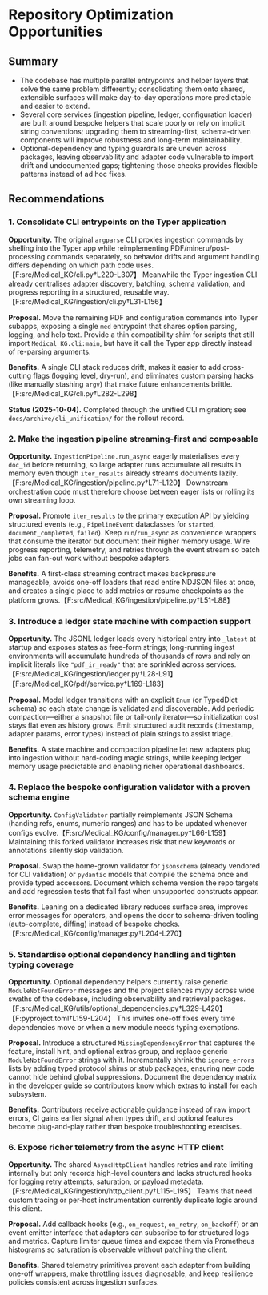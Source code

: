 # Repository Optimization Opportunities

## Summary
- The codebase has multiple parallel entrypoints and helper layers that solve the same problem differently; consolidating them onto shared, extensible surfaces will make day-to-day operations more predictable and easier to extend.
- Several core services (ingestion pipeline, ledger, configuration loader) are built around bespoke helpers that scale poorly or rely on implicit string conventions; upgrading them to streaming-first, schema-driven components will improve robustness and long-term maintainability.
- Optional-dependency and typing guardrails are uneven across packages, leaving observability and adapter code vulnerable to import drift and undocumented gaps; tightening those checks provides flexible patterns instead of ad hoc fixes.

## Recommendations

### 1. Consolidate CLI entrypoints on the Typer application
**Opportunity.** The original `argparse` CLI proxies ingestion commands by shelling into the Typer app while reimplementing PDF/mineru/post-processing commands separately, so behavior drifts and argument handling differs depending on which path code uses.【F:src/Medical_KG/cli.py†L220-L307】 Meanwhile the Typer ingestion CLI already centralises adapter discovery, batching, schema validation, and progress reporting in a structured, reusable way.【F:src/Medical_KG/ingestion/cli.py†L31-L156】

**Proposal.** Move the remaining PDF and configuration commands into Typer subapps, exposing a single `med` entrypoint that shares option parsing, logging, and help text. Provide a thin compatibility shim for scripts that still import `Medical_KG.cli:main`, but have it call the Typer app directly instead of re-parsing arguments.

**Benefits.** A single CLI stack reduces drift, makes it easier to add cross-cutting flags (logging level, dry-run), and eliminates custom parsing hacks (like manually stashing `argv`) that make future enhancements brittle.【F:src/Medical_KG/cli.py†L282-L298】

**Status (2025-10-04).** Completed through the unified CLI migration; see `docs/archive/cli_unification/` for the rollout record.

### 2. Make the ingestion pipeline streaming-first and composable
**Opportunity.** `IngestionPipeline.run_async` eagerly materialises every `doc_id` before returning, so large adapter runs accumulate all results in memory even though `iter_results` already streams documents lazily.【F:src/Medical_KG/ingestion/pipeline.py†L71-L120】 Downstream orchestration code must therefore choose between eager lists or rolling its own streaming loop.

**Proposal.** Promote `iter_results` to the primary execution API by yielding structured events (e.g., `PipelineEvent` dataclasses for `started`, `document_completed`, `failed`). Keep `run`/`run_async` as convenience wrappers that consume the iterator but document their higher memory usage. Wire progress reporting, telemetry, and retries through the event stream so batch jobs can fan-out work without bespoke adapters.

**Benefits.** A first-class streaming contract makes backpressure manageable, avoids one-off loaders that read entire NDJSON files at once, and creates a single place to add metrics or resume checkpoints as the platform grows.【F:src/Medical_KG/ingestion/pipeline.py†L51-L88】

### 3. Introduce a ledger state machine with compaction support
**Opportunity.** The JSONL ledger loads every historical entry into `_latest` at startup and exposes states as free-form strings; long-running ingest environments will accumulate hundreds of thousands of rows and rely on implicit literals like `"pdf_ir_ready"` that are sprinkled across services.【F:src/Medical_KG/ingestion/ledger.py†L28-L91】【F:src/Medical_KG/pdf/service.py†L169-L183】

**Proposal.** Model ledger transitions with an explicit `Enum` (or TypedDict schema) so each state change is validated and discoverable. Add periodic compaction—either a snapshot file or tail-only iterator—so initialization cost stays flat even as history grows. Emit structured audit records (timestamp, adapter params, error types) instead of plain strings to assist triage.

**Benefits.** A state machine and compaction pipeline let new adapters plug into ingestion without hard-coding magic strings, while keeping ledger memory usage predictable and enabling richer operational dashboards.

### 4. Replace the bespoke configuration validator with a proven schema engine
**Opportunity.** `ConfigValidator` partially reimplements JSON Schema (handing refs, enums, numeric ranges) and has to be updated whenever configs evolve.【F:src/Medical_KG/config/manager.py†L66-L159】 Maintaining this forked validator increases risk that new keywords or annotations silently skip validation.

**Proposal.** Swap the home-grown validator for `jsonschema` (already vendored for CLI validation) or `pydantic` models that compile the schema once and provide typed accessors. Document which schema version the repo targets and add regression tests that fail fast when unsupported constructs appear.

**Benefits.** Leaning on a dedicated library reduces surface area, improves error messages for operators, and opens the door to schema-driven tooling (auto-complete, diffing) instead of bespoke checks.【F:src/Medical_KG/config/manager.py†L204-L270】

### 5. Standardise optional dependency handling and tighten typing coverage
**Opportunity.** Optional dependency helpers currently raise generic `ModuleNotFoundError` messages and the project silences mypy across wide swaths of the codebase, including observability and retrieval packages.【F:src/Medical_KG/utils/optional_dependencies.py†L329-L420】【F:pyproject.toml†L159-L204】 This invites one-off fixes every time dependencies move or when a new module needs typing exemptions.

**Proposal.** Introduce a structured `MissingDependencyError` that captures the feature, install hint, and optional extras group, and replace generic `ModuleNotFoundError` strings with it. Incrementally shrink the `ignore_errors` lists by adding typed protocol shims or stub packages, ensuring new code cannot hide behind global suppressions. Document the dependency matrix in the developer guide so contributors know which extras to install for each subsystem.

**Benefits.** Contributors receive actionable guidance instead of raw import errors, CI gains earlier signal when types drift, and optional features become plug-and-play rather than bespoke troubleshooting exercises.

### 6. Expose richer telemetry from the async HTTP client
**Opportunity.** The shared `AsyncHttpClient` handles retries and rate limiting internally but only records high-level counters and lacks structured hooks for logging retry attempts, saturation, or payload metadata.【F:src/Medical_KG/ingestion/http_client.py†L115-L195】 Teams that need custom tracing or per-host instrumentation currently duplicate logic around this client.

**Proposal.** Add callback hooks (e.g., `on_request`, `on_retry`, `on_backoff`) or an event emitter interface that adapters can subscribe to for structured logs and metrics. Capture limiter queue times and expose them via Prometheus histograms so saturation is observable without patching the client.

**Benefits.** Shared telemetry primitives prevent each adapter from building one-off wrappers, make throttling issues diagnosable, and keep resilience policies consistent across ingestion surfaces.
